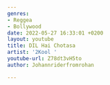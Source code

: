 ```yaml
---
genres:
- Reggea
- Bollywood
date: 2022-05-27 16:33:01 +0200
layout: youtube
title: DIL Hai Chotasa
artist: '2Kool '
youtube-url: Z78dt3vH5to
author: Johannriderfromrohan

---
```

